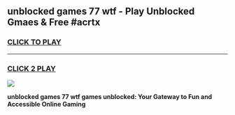 
## unblocked games 77 wtf - Play Unblocked Gmaes & Free #acrtx
<h3>
<a href="https://news.freeplayer.one?title=unblocked_games_77_wtf&ref=03M">CLICK TO PLAY</a></h3>
<hr>

<h3>
<a href="https://news.freeplayer.one?title=unblocked_games_77_wtf&ref=03M">CLICK 2 PLAY</a>
  
</h3>

<a href="https://news.freeplayer.one?title=unblocked_games_77_wtf&ref=03M"><img src="https://clearcache.store/games.png"></a>


**unblocked games 77 wtf games unblocked: Your Gateway to Fun and Accessible Online Gaming**
